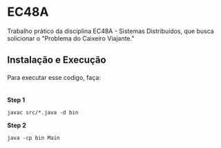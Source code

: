 # EC48A
Trabalho prático da disciplina EC48A - Sistemas Distribuídos, que busca solicionar o "Problema do Caixeiro Viajante."

##  Instalação e Execução 

Para executar esse codigo, faça: ㅤㅤㅤㅤㅤㅤㅤㅤㅤㅤㅤㅤㅤㅤㅤㅤㅤㅤㅤㅤㅤㅤㅤㅤㅤㅤㅤㅤ

**Step 1**

`javac src/*.java -d bin`

**Step 2**

`java -cp bin Main`